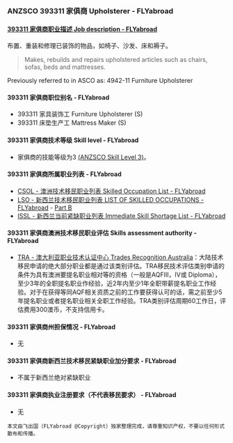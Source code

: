 ### ANZSCO 393311 家俱商 Upholsterer - FLYabroad ###

#### [393311 家俱商职业描述 Job description - FLYabroad](http://www.flyabroadvisa.com/anzsco/1331.html#133111)

布置、重装和修理已装饰的物品，如椅子、沙发、床和褥子。 

> Makes, rebuilds and repairs upholstered articles such as chairs, sofas, beds and mattresses.

Previously referred to in ASCO as:
4942-11 Furniture Upholsterer

#### 393311 家俱商职位别名 - FLYabroad
 
- 393311	 家具装饰工 Furniture Upholsterer (S)
- 393311 床垫生产工 Mattress Maker (S)

#### 393311 家俱商技术等级 Skill level - FLYabroad

- 家俱商的技能等级为3 [(ANZSCO Skill Level 3)](http://www.flyabroadvisa.com/anzsco/)。

#### 393311 家俱商所属职业列表 - FLYabroad

- [CSOL - 澳洲技术移民职业列表 Skilled Occupation List - FLYabroad](http://www.flyabroadvisa.com/sol/)
- [LSO - 新西兰技术移民职业列表 LIST OF SKILLED OCCUPATIONS - FLYabroad](http://nz.flyabroadvisa.com/lso/) - [Part B](partb)
- [ISSL - 新西兰当前紧缺职业列表 Immediate Skill Shortage List - FLYabroad](http://nz.flyabroadvisa.com/work-residence/issl.html)

#### 393311 家俱商澳洲技术移民职业评估 Skills assessment authority - FLYabroad

- [TRA - 澳大利亚职业技术认证中心 Trades Recognition Australia](http://www.flyabroadvisa.com/ass/tra.html)：大陆技术移民申请的绝大部分职业都是通过该类别评估。TRA移民技术评估类别申请的条件为具有澳洲要提名职业相对等的资格（一般是AQFIII，IV或 Diploma），至少3年的全职提名职业作经验，近2年内至少1年全职带薪提名职业工作经验。对于在获得等同AQF相关资质之前的工作要获得认可的话，需之前至少5年提名职业或者提名职业相关全职工作经验。TRA类别评估周期60工作日，评估费用300澳币，不支持信用卡。

#### 393311 家俱商州担保情况 - FLYabroad

- 无

#### 393311 家俱商新西兰技术移民紧缺职业加分要求 - FLYabroad

- 不属于新西兰绝对紧缺职业

#### 393311 家俱商执业注册要求（不代表移民要求） - FLYabroad

- 无

`本文由飞出国（FLYabroad @Copyright）独家整理完成，请尊重知识产权，不要以任何形式散布和传播。`
